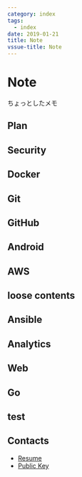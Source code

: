 ```yaml
---
category: index
tags:
  - index
date: 2019-01-21
title: Note
vssue-title: Note
---
```


# Note

ちょっとしたメモ

## Plan
<ListContents category="plan" />

## Security

<ListContents category="security" />

## Docker

<ListContents category="docker" />

## Git

<ListContents category="git" />

## GitHub

<ListContents category="github" />

## Android

<ListContents category="android" />

## AWS

<ListContents category="aws" />

## loose contents

<ListContents category="loose" />

## Ansible

<ListContents category="ansible" />

## Analytics

<ListContents category="analytics" />

## Web

<ListContents category="web" />

## Go

<ListContents category="go" />

## test

<ListContents category="test" />

## Contacts

- [Resume](https://tubone24.github.io/resume/)
- [Public Key](https://github.com/tubone24.keys)
